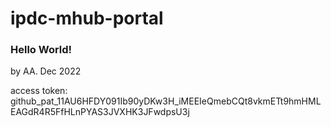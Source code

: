 # ipdc-mhub-portal

### Hello World!
by AA. Dec 2022

access token: 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
